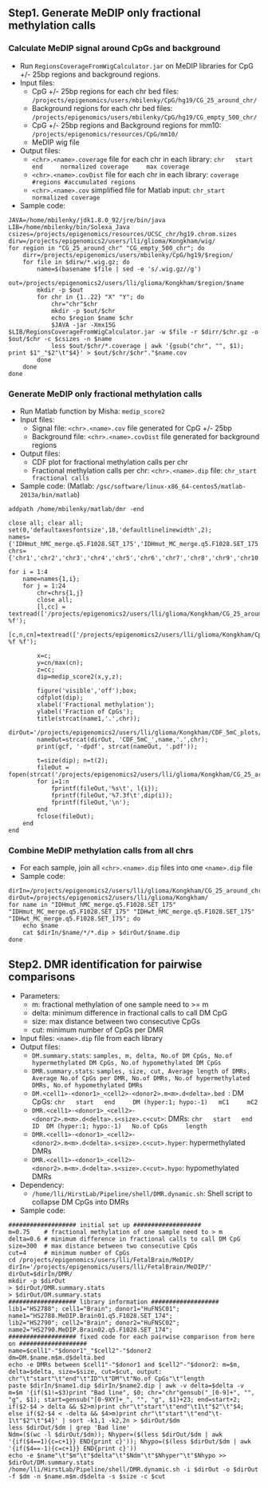 ## Step1. Generate MeDIP only fractional methylation calls
### Calculate MeDIP signal around CpGs and background 
+ Run `RegionsCoverageFromWigCalculator.jar` on MeDIP libraries for CpG +/- 25bp regions and background regions.
+ Input files:
    * CpG +/- 25bp regions for each chr bed files: `/projects/epigenomics/users/mbilenky/CpG/hg19/CG_25_around_chr/`
    * Background regions for each chr bed files: `/projects/epigenomics/users/mbilenky/CpG/hg19/CG_empty_500_chr/`   
    * CpG +/- 25bp regions and Background regions for mm10: `/projects/epigenomics/resources/CpG/mm10/`       
    * MeDIP wig file        
+ Output files:   
    * `<chr>.<name>.coverage` file for each chr in each library: `chr   start   end     normalized coverage     max coverage`
    * `<chr>.<name>.covDist` file for each chr in each library: `coverage  #regions #accumulated regions`
    * `<chr>.<name>.cov` simplified file for Matlab input: `chr_start   normalized coverage`
+ Sample code:
```
JAVA=/home/mbilenky/jdk1.8.0_92/jre/bin/java
LIB=/home/mbilenky/bin/Solexa_Java
csizes=/projects/epigenomics/resources/UCSC_chr/hg19.chrom.sizes
dirw=/projects/epigenomics2/users/lli/glioma/Kongkham/wig/
for region in "CG_25_around_chr" "CG_empty_500_chr"; do
	dirr=/projects/epigenomics/users/mbilenky/CpG/hg19/$region/
	for file in $dirw/*.wig.gz; do
		name=$(basename $file | sed -e 's/.wig.gz//g')
		out=/projects/epigenomics2/users/lli/glioma/Kongkham/$region/$name
		mkdir -p $out
		for chr in {1..22} "X" "Y"; do
			chr="chr"$chr
			mkdir -p $out/$chr
			echo $region $name $chr
			$JAVA -jar -Xmx15G $LIB/RegionsCoverageFromWigCalculator.jar -w $file -r $dirr/$chr.gz -o $out/$chr -c $csizes -n $name
			less $out/$chr/*.coverage | awk '{gsub("chr", "", $1); print $1"_"$2"\t"$4}' > $out/$chr/$chr"."$name.cov
		done
	done
done
```

### Generate MeDIP only fractional methylation calls
+ Run Matlab function by Misha: `medip_score2`
+ Input files:    
    * Signal file: `<chr>.<name>.cov` file generated for CpG +/- 25bp    
    * Background file: `<chr>.<name>.covDist` file generated for background regions    
+ Output files:
    * CDF plot for fractional methylation calls per chr
    * Fractional methylation calls per chr: `<chr>.<name>.dip` file: `chr_start   fractional calls`
+ Sample code: (Matlab: `/gsc/software/linux-x86_64-centos5/matlab-2013a/bin/matlab`)
```
addpath /home/mbilenky/matlab/dmr -end

close all; clear all;
set(0,'defaultaxesfontsize',18,'defaultlinelinewidth',2);
names={'IDHmut_hMC_merge.q5.F1028.SET_175','IDHmut_MC_merge.q5.F1028.SET_175','IDHwt_hMC_merge.q5.F1028.SET_175','IDHwt_MC_merge.q5.F1028.SET_175'};
chrs={'chr1','chr2','chr3','chr4','chr5','chr6','chr7','chr8','chr9','chr10','chr11','chr12','chr13','chr14','chr15','chr16','chr17','chr18','chr19','chr20','chr21','chr22','chrX','chrY'};

for i = 1:4
    name=names{1,i};
    for j = 1:24
        chr=chrs{1,j}
        close all; 
        [l,cc] = textread(['/projects/epigenomics2/users/lli/glioma/Kongkham/CG_25_around_chr/',name,'/',chr,'/',chr,'.',name,'.cov'],'%s %f');
        [c,n,cn]=textread(['/projects/epigenomics2/users/lli/glioma/Kongkham/CpG_empty_500_coverage/',name,'/',chr,'/',chr,'.gz.',name,'.covDist'],'%f %f %f');

        x=c;
        y=cn/max(cn);
        z=cc;
        dip=medip_score2(x,y,z);

        figure('visible','off');box;
        cdfplot(dip);
        xlabel('Fractional methylation');
        ylabel('Fraction of CpGs');
        title(strcat(name1,'.',chr));
        dirOut='/projects/epigenomics2/users/lli/glioma/Kongkham/CDF_5mC_plots/';
        nameOut=strcat(dirOut, 'CDF_5mC_',name,'.',chr);
        print(gcf, '-dpdf', strcat(nameOut, '.pdf'));

        t=size(dip); n=t(2);
        fileOut = fopen(strcat('/projects/epigenomics2/users/lli/glioma/Kongkham/CG_25_around_chr/',name,'/',chr,'/',chr,'.',name,'.dip'),'w');
        for i=1:n
			fprintf(fileOut,'%s\t', l{i});
			fprintf(fileOut,'%7.3f\t',dip(i));
			fprintf(fileOut,'\n');
        end
        fclose(fileOut);
    end
end
```

### Combine MeDIP methylation calls from all chrs
+ For each sample, join all `<chr>.<name>.dip` files into one `<name>.dip` file    
+ Sample code:
```
dirIn=/projects/epigenomics2/users/lli/glioma/Kongkham/CG_25_around_chr/
dirOut=/projects/epigenomics2/users/lli/glioma/Kongkham/
for name in "IDHmut_hMC_merge.q5.F1028.SET_175" "IDHmut_MC_merge.q5.F1028.SET_175" "IDHwt_hMC_merge.q5.F1028.SET_175" "IDHwt_MC_merge.q5.F1028.SET_175"; do
    echo $name
    cat $dirIn/$name/*/*.dip > $dirOut/$name.dip
done
```

## Step2. DMR identification for pairwise comparisons
+ Parameters:
    * m: fractional methylation of one sample need to >= m 
    * delta: minimum difference in fractional calls to call DM CpG    
    * size: max distance between two consecutive CpGs     
    * cut: minimum number of CpGs per DMR
+ Input files: `<name>.dip` file from each library
+ Output files:
    * `DM.summary.stats`: `samples, m, delta, No.of DM CpGs, No.of hypermethylated DM CpGs, No.of hypomethylated DM CpGs`
    * `DMR.summary.stats`: `samples, size, cut, Average length of DMRs, Average No.of CpGs per DMR, No.of DMRs, No.of hypermethylated DMRs, No.of hypomethylated DMRs`
    * `DM.<cell1>-<donor1>_<cell2>-<donor2>.m<m>.d<delta>.bed `: DM CpGs: `chr   start   end     DM (hyper:1; hypo:-1)   mC1     mC2`
    * `DMR.<cell1>-<donor1>_<cell2>-<donor2>.m<m>.d<delta>.s<size>.c<cut>`: DMRs: `chr   start   end     ID  DM (hyper:1; hypo:-1)   No.of CpGs     length`
    * `DMR.<cell1>-<donor1>_<cell2>-<donor2>.m<m>.d<delta>.s<size>.c<cut>.hyper`: hypermethylated DMRs     
    * `DMR.<cell1>-<donor1>_<cell2>-<donor2>.m<m>.d<delta>.s<size>.c<cut>.hypo`: hypomethylated DMRs
+ Dependency:
    * `/home/lli/HirstLab/Pipeline/shell/DMR.dynamic.sh`: Shell script to collapse DM CpGs into DMRs        
+ Sample code:
```
################### initial set up ###################
m=0.75    # fractional methylation of one sample need to > m 
delta=0.6 # minimum difference in fractional calls to call DM CpG
size=300  # max distance between two consecutive CpGs
cut=4     # minimum number of CpGs
cd /projects/epigenomics/users/lli/FetalBrain/MeDIP/
dirIn='/projects/epigenomics/users/lli/FetalBrain/MeDIP/'
dirOut=$dirIn/DMR/
mkdir -p $dirOut
> $dirOut/DMR.summary.stats  
> $dirOut/DM.summary.stats       
################### library information ###################
lib1="HS2788"; cell1="Brain"; donor1="HuFNSC01"; name1="HS2788.MeDIP.Brain01.q5.F1028.SET_174";
lib2="HS2790"; cell2="Brain"; donor2="HuFNSC02"; name2="HS2790.MeDIP.Brain02.q5.F1028.SET_174";
################### fixed code for each pairwise comparison from here on ###################
name=$cell1"-"$donor1"_"$cell2"-"$donor2
dm=DM.$name.m$m.d$delta.bed
echo -e DMRs between $cell1"-"$donor1 and $cell2"-"$donor2: m=$m, delta=$delta, size=$size, cut=$cut, output: chr"\t"start"\t"end"\t"ID"\t"DM"\t"No.of CpGs"\t"length
paste $dirIn/$name1.dip $dirIn/$name2.dip | awk -v delta=$delta -v m=$m '{if($1!=$3)print "Bad line", $0; chr="chr"gensub("_[0-9]+", "", "g", $1); start=gensub("[0-9XY]+_", "", "g", $1)+23; end=start+2; if($2-$4 > delta && $2>m)print chr"\t"start"\t"end"\t1\t"$2"\t"$4; else if($2-$4 < -delta && $4>m)print chr"\t"start"\t"end"\t-1\t"$2"\t"$4}' | sort -k1,1 -k2,2n > $dirOut/$dm
less $dirOut/$dm | grep 'Bad line'
Ndm=($(wc -l $dirOut/$dm)); Nhyper=($(less $dirOut/$dm | awk '{if($4==1){c=c+1}} END{print c}')); Nhypo=($(less $dirOut/$dm | awk '{if($4==-1){c=c+1}} END{print c}'))
echo -e $name"\t"$m"\t"$delta"\t"$Ndm"\t"$Nhyper"\t"$Nhypo >> $dirOut/DM.summary.stats
/home/lli/HirstLab/Pipeline/shell/DMR.dynamic.sh -i $dirOut -o $dirOut -f $dm -n $name.m$m.d$delta -s $size -c $cut
```


